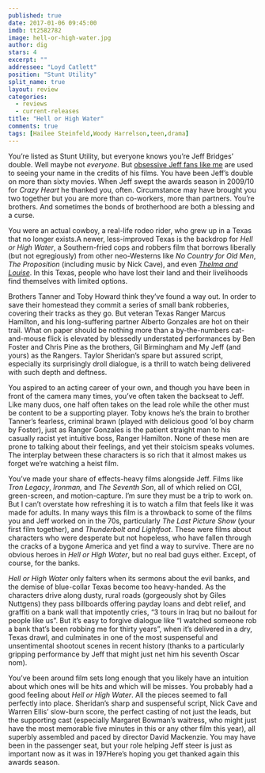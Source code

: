 ```yaml
---
published: true
date: 2017-01-06 09:45:00
imdb: tt2582782
image: hell-or-high-water.jpg
author: dig
stars: 4
excerpt: ""
addressee: "Loyd Catlett"
position: "Stunt Utility"
split_name: true
layout: review
categories: 
  - reviews
  - current-releases
title: "Hell or High Water"
comments: true
tags: [Hailee Steinfeld,Woody Harrelson,teen,drama]
---
```

You’re listed as Stunt Utility, but everyone knows you’re Jeff Bridges’ double. Well maybe not _everyone_.  But [obsessive Jeff fans like me](http://www.dearcastandcrew.com/content/2014/8/21/the-giver.html) are used to seeing your name in the credits of his films. You have been Jeff’s double on more than sixty movies. When Jeff swept the awards season in 2009/10 for _Crazy Heart_ he thanked you, often. Circumstance may have brought you two together but you are more than co-workers, more than partners. You’re brothers. And sometimes the bonds of brotherhood are both a blessing and a curse.

You were an actual cowboy, a real-life rodeo rider, who grew up in a Texas that no longer exists.A newer, less-improved Texas is the backdrop for _Hell or High Water_, a Southern-fried cops and robbers film that borrows liberally (but not egregiously) from other neo-Westerns like _No Country for Old Men_, _The Proposition_ (including music by Nick Cave), and even [_Thelma and Louise_](http://www.dearcastandcrew.com/content/2016/6/15/still-not-over-the-canyon-thelma-and-louise-at-25.html). In this Texas, people who have lost their land and their livelihoods find themselves with limited options.

Brothers Tanner and Toby Howard think they’ve found a way out. In order to save their homestead they commit a series of small bank robberies, covering their tracks as they go. But veteran Texas Ranger Marcus Hamilton, and his long-suffering partner Alberto Gonzales are hot on their trail. What on paper should be nothing more than a by-the-numbers cat-and-mouse flick is elevated by blessedly understated performances by Ben Foster and Chris Pine as the brothers, Gil Birmingham and My Jeff (and yours) as the Rangers. Taylor Sheridan’s spare but assured script, especially its surprisingly droll dialogue, is a thrill to watch being delivered with such depth and deftness. 

You aspired to an acting career of your own, and though you have been in front of the camera many times, you’ve often taken the backseat to Jeff. Like many duos, one half often takes on the lead role while the other must be content to be a supporting player. Toby knows he’s the brain to brother Tanner’s fearless, criminal brawn (played with delicious good ‘ol boy charm by Foster), just as Ranger Gonzales is the patient straight man to his casually racist yet intuitive boss, Ranger Hamilton. None of these men are prone to talking about their feelings, and yet their stoicism speaks volumes. The interplay between these characters is so rich that it almost makes us forget we’re watching a heist film. 

You’ve made your share of effects-heavy films alongside Jeff. Films like _Tron Legacy_, _Ironman,_ and _The Seventh Son_, all of which relied on CGI, green-screen, and motion-capture. I’m sure they must be a trip to work on. But I can’t overstate how refreshing it is to watch a film that feels like it was made for adults. In many ways this film is a throwback to some of the films you and Jeff worked on in the 70s, particularly _The Last Picture Show_ (your first film together), and _Thunderbolt and Lightfoot_. These were films about characters who were desperate but not hopeless, who have fallen through the cracks of a bygone America and yet find a way to survive. There are no obvious heroes in _Hell or High Water_, but no real bad guys either. Except, of course, for the banks. 

_Hell or High Water_ only falters when its sermons about the evil banks, and the demise of blue-collar Texas become too heavy-handed. As the characters drive along dusty, rural roads (gorgeously shot by Giles Nuttgens) they pass billboards offering payday loans and debt relief, and graffiti on a bank wall that impotently cries, “3 tours in Iraq but no bailout for people like us”. But it’s easy to forgive dialogue like “I watched someone rob a bank that’s been robbing me for thirty years”, when it’s delivered in a dry, Texas drawl, and culminates in one of the most suspenseful and unsentimental shootout scenes in recent history (thanks to a particularly gripping performance by Jeff that might just net him his seventh Oscar nom).

You’ve been around film sets long enough that you likely have an intuition about which ones will be hits and which will be misses. You probably had a good feeling about _Hell or High Water_. All the pieces seemed to fall perfectly into place. Sheridan’s sharp and suspenseful script, Nick Cave and Warren Ellis’ slow-burn score, the perfect casting of not just the leads, but the supporting cast (especially Margaret Bowman’s waitress, who might just have the most memorable five minutes in this or any other film this year), all superbly assembled and paced by director David Mackenzie. You may have been in the passenger seat, but your role helping Jeff steer is just as important now as it was in 197Here’s hoping you get thanked again this awards season. 